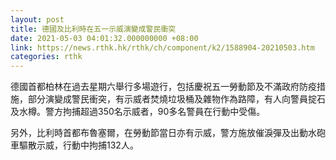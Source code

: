 ```yaml
---
layout: post
title: 德國及比利時在五一示威演變成警民衝突
date: 2021-05-03 04:01:32.000000000 +08:00
link: https://news.rthk.hk/rthk/ch/component/k2/1588904-20210503.htm
categories: rthk
---
```


德國首都柏林在過去星期六舉行多場遊行，包括慶祝五一勞動節及不滿政府防疫措施，部分演變成警民衝突，有示威者焚燒垃圾桶及雜物作為路障，有人向警員掟石及水樽。警方拘捕超過350名示威者，90多名警員在行動中受傷。

另外，比利時首都布魯塞爾，在勞動節當日亦有示威，警方施放催淚彈及出動水砲車驅散示威，行動中拘捕132人。
